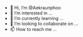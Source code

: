 - 👋 Hi, I’m @Aekraunphoo
- 👀 I’m interested in ...
- 🌱 I’m currently learning ...
- 💞️ I’m looking to collaborate on ...
- 📫 How to reach me ...

<!---
Aekraunphoo/Aekraunphoo is a ✨ special ✨ repository because its `README.md` (this file) appears on your GitHub profile.
You can click the Preview link to take a look at your changes.
--->
